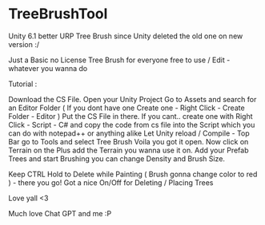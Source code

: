 # TreeBrushTool
Unity 6.1 better URP Tree Brush since Unity deleted the old one on new version :/ 

Just a Basic no License Tree Brush for everyone free to use / Edit - whatever you wanna do


Tutorial : 

Download the CS File. 
Open your Unity Project
Go to Assets and search for an Editor Folder ( If you dont have one Create one - Right Click - Create Folder - Editor )
Put the CS File in there. If you cant.. create one with Right Click - Script - C# and copy the code from cs file into the Script which you can do with notepad++ or anything alike
Let Unity reload / Compile - Top Bar go to Tools and select Tree Brush
Voila you got it open.
Now click on Terrain on the Plus add the Terrain you wanna use it on. Add your Prefab Trees and start Brushing you can change Density and Brush Size.

Keep CTRL Hold to Delete while Painting ( Brush gonna change color to red ) - there you go! Got a nice On/Off for Deleting / Placing Trees

Love yall <3 

Much love Chat GPT and me :P
